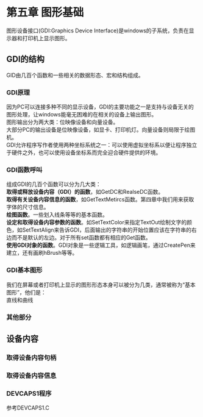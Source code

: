 
# 第五章 图形基础
图形设备接口(GDI:Graphics Device Interface)是windows的子系统，负责在显示器和打印机上显示图形。
## GDI的结构
GID由几百个函数和一些相关的数据形态、宏和结构组成。
### GDI原理
因为PC可以连接多种不同的显示设备，GDI的主要功能之一是支持与设备无关的图形处理，让windows能毫无困难的在相关的设备上输出图形。  
图形输出分为两大类：位映像设备和向量设备。  
大部分PC的输出设备是位映像设备，如显卡、打印机灯。向量设备则局限于绘图机。  
GDI允许程序写作者使用两种坐标系统之一：可以使用虚拟坐标系以便让程序独立于硬件之外，也可以使用设备坐标系而完全迎合硬件提供的环境。  
### GDI函数呼叫
组成GDI的几百个函数可以分为几大类：  
**取得或释放设备内容（GDI）的函数**，如GetDC和RealseDC函数。  
**取得有关设备内容信息的函数**，如GetTextMetircs函数。第四章中我们用来获取字体的尺寸信息。  
**绘图函数**。一些划入线条等等的基本函数。  
**设定和取得设备内容参数的函数**。如SetTextColor来指定TextOut绘制文字的颜色，如SetTextAlign来告诉GDI，后面输出的字符串的开始位置应该在字符串的右边而不是默认的左边。对于所有set函数都有相应的Get函数。   
**使用GDI对象的函数**。GDI对象是一些逻辑工具，如逻辑画笔，通过CreatePen来建立，还有画刷hBrush等等。  
### GDI基本图形
我们在屏幕或者打印机上显示的图形形态本身可以被分为几类，通常被称为“基本图形”，他们是：  
直线和曲线
### 其他部分
## 设备内容
### 取得设备内容句柄
### 取得设备内容信息
### DEVCAPS1程序
参考DEVCAPS1.C